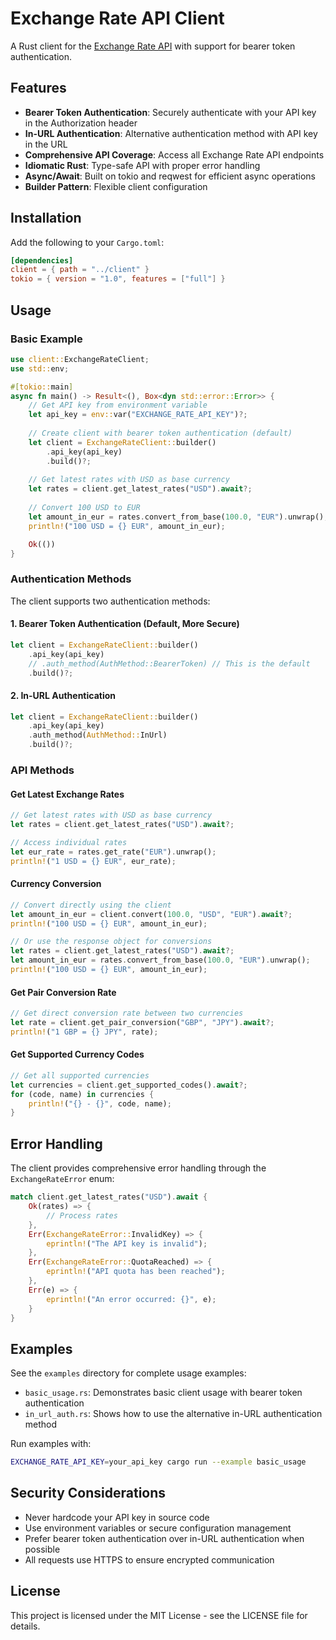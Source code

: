 # Exchange Rate API Client

A Rust client for the [Exchange Rate API](https://www.exchangerate-api.com/) with support for bearer token authentication.

## Features

- **Bearer Token Authentication**: Securely authenticate with your API key in the Authorization header
- **In-URL Authentication**: Alternative authentication method with API key in the URL
- **Comprehensive API Coverage**: Access all Exchange Rate API endpoints
- **Idiomatic Rust**: Type-safe API with proper error handling
- **Async/Await**: Built on tokio and reqwest for efficient async operations
- **Builder Pattern**: Flexible client configuration

## Installation

Add the following to your `Cargo.toml`:

```toml
[dependencies]
client = { path = "../client" }
tokio = { version = "1.0", features = ["full"] }
```

## Usage

### Basic Example

```rust
use client::ExchangeRateClient;
use std::env;

#[tokio::main]
async fn main() -> Result<(), Box<dyn std::error::Error>> {
    // Get API key from environment variable
    let api_key = env::var("EXCHANGE_RATE_API_KEY")?;
    
    // Create client with bearer token authentication (default)
    let client = ExchangeRateClient::builder()
        .api_key(api_key)
        .build()?;
    
    // Get latest rates with USD as base currency
    let rates = client.get_latest_rates("USD").await?;
    
    // Convert 100 USD to EUR
    let amount_in_eur = rates.convert_from_base(100.0, "EUR").unwrap();
    println!("100 USD = {} EUR", amount_in_eur);

    Ok(())
}
```

### Authentication Methods

The client supports two authentication methods:

#### 1. Bearer Token Authentication (Default, More Secure)

```rust
let client = ExchangeRateClient::builder()
    .api_key(api_key)
    // .auth_method(AuthMethod::BearerToken) // This is the default
    .build()?;
```

#### 2. In-URL Authentication

```rust
let client = ExchangeRateClient::builder()
    .api_key(api_key)
    .auth_method(AuthMethod::InUrl)
    .build()?;
```

### API Methods

#### Get Latest Exchange Rates

```rust
// Get latest rates with USD as base currency
let rates = client.get_latest_rates("USD").await?;

// Access individual rates
let eur_rate = rates.get_rate("EUR").unwrap();
println!("1 USD = {} EUR", eur_rate);
```

#### Currency Conversion

```rust
// Convert directly using the client
let amount_in_eur = client.convert(100.0, "USD", "EUR").await?;
println!("100 USD = {} EUR", amount_in_eur);

// Or use the response object for conversions
let rates = client.get_latest_rates("USD").await?;
let amount_in_eur = rates.convert_from_base(100.0, "EUR").unwrap();
println!("100 USD = {} EUR", amount_in_eur);
```

#### Get Pair Conversion Rate

```rust
// Get direct conversion rate between two currencies
let rate = client.get_pair_conversion("GBP", "JPY").await?;
println!("1 GBP = {} JPY", rate);
```

#### Get Supported Currency Codes

```rust
// Get all supported currencies
let currencies = client.get_supported_codes().await?;
for (code, name) in currencies {
    println!("{} - {}", code, name);
}
```

## Error Handling

The client provides comprehensive error handling through the `ExchangeRateError` enum:

```rust
match client.get_latest_rates("USD").await {
    Ok(rates) => {
        // Process rates
    },
    Err(ExchangeRateError::InvalidKey) => {
        eprintln!("The API key is invalid");
    },
    Err(ExchangeRateError::QuotaReached) => {
        eprintln!("API quota has been reached");
    },
    Err(e) => {
        eprintln!("An error occurred: {}", e);
    }
}
```

## Examples

See the `examples` directory for complete usage examples:

- `basic_usage.rs`: Demonstrates basic client usage with bearer token authentication
- `in_url_auth.rs`: Shows how to use the alternative in-URL authentication method

Run examples with:

```bash
EXCHANGE_RATE_API_KEY=your_api_key cargo run --example basic_usage
```

## Security Considerations

- Never hardcode your API key in source code
- Use environment variables or secure configuration management
- Prefer bearer token authentication over in-URL authentication when possible
- All requests use HTTPS to ensure encrypted communication

## License

This project is licensed under the MIT License - see the LICENSE file for details.